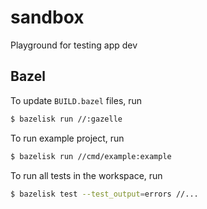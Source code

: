 # sandbox
Playground for testing app dev

## Bazel
To update `BUILD.bazel` files, run
 
```bash
$ bazelisk run //:gazelle
```

To run example project, run

```bash
$ bazelisk run //cmd/example:example
```

To run all tests in the workspace, run

```bash
$ bazelisk test --test_output=errors //...
```
